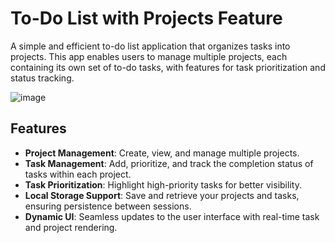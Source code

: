 # To-Do List with Projects Feature

A simple and efficient to-do list application that organizes tasks into projects. This app enables users to manage multiple projects, each containing its own set of to-do tasks, with features for task prioritization and status tracking.


![image](https://github.com/user-attachments/assets/a98943d5-b16d-45ec-b2dc-42a52e75c69c)



## Features

- **Project Management**: Create, view, and manage multiple projects.
- **Task Management**: Add, prioritize, and track the completion status of tasks within each project.
- **Task Prioritization**: Highlight high-priority tasks for better visibility.
- **Local Storage Support**: Save and retrieve your projects and tasks, ensuring persistence between sessions.
- **Dynamic UI**: Seamless updates to the user interface with real-time task and project rendering.

